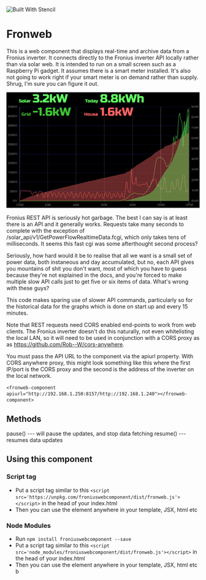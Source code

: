 ![Built With Stencil](https://img.shields.io/badge/-Built%20With%20Stencil-16161d.svg?logo=data%3Aimage%2Fsvg%2Bxml%3Bbase64%2CPD94bWwgdmVyc2lvbj0iMS4wIiBlbmNvZGluZz0idXRmLTgiPz4KPCEtLSBHZW5lcmF0b3I6IEFkb2JlIElsbHVzdHJhdG9yIDE5LjIuMSwgU1ZHIEV4cG9ydCBQbHVnLUluIC4gU1ZHIFZlcnNpb246IDYuMDAgQnVpbGQgMCkgIC0tPgo8c3ZnIHZlcnNpb249IjEuMSIgaWQ9IkxheWVyXzEiIHhtbG5zPSJodHRwOi8vd3d3LnczLm9yZy8yMDAwL3N2ZyIgeG1sbnM6eGxpbms9Imh0dHA6Ly93d3cudzMub3JnLzE5OTkveGxpbmsiIHg9IjBweCIgeT0iMHB4IgoJIHZpZXdCb3g9IjAgMCA1MTIgNTEyIiBzdHlsZT0iZW5hYmxlLWJhY2tncm91bmQ6bmV3IDAgMCA1MTIgNTEyOyIgeG1sOnNwYWNlPSJwcmVzZXJ2ZSI%2BCjxzdHlsZSB0eXBlPSJ0ZXh0L2NzcyI%2BCgkuc3Qwe2ZpbGw6I0ZGRkZGRjt9Cjwvc3R5bGU%2BCjxwYXRoIGNsYXNzPSJzdDAiIGQ9Ik00MjQuNywzNzMuOWMwLDM3LjYtNTUuMSw2OC42LTkyLjcsNjguNkgxODAuNGMtMzcuOSwwLTkyLjctMzAuNy05Mi43LTY4LjZ2LTMuNmgzMzYuOVYzNzMuOXoiLz4KPHBhdGggY2xhc3M9InN0MCIgZD0iTTQyNC43LDI5Mi4xSDE4MC40Yy0zNy42LDAtOTIuNy0zMS05Mi43LTY4LjZ2LTMuNkgzMzJjMzcuNiwwLDkyLjcsMzEsOTIuNyw2OC42VjI5Mi4xeiIvPgo8cGF0aCBjbGFzcz0ic3QwIiBkPSJNNDI0LjcsMTQxLjdIODcuN3YtMy42YzAtMzcuNiw1NC44LTY4LjYsOTIuNy02OC42SDMzMmMzNy45LDAsOTIuNywzMC43LDkyLjcsNjguNlYxNDEuN3oiLz4KPC9zdmc%2BCg%3D%3D&colorA=16161d&style=flat-square)

# Fronweb 

This is a web component that displays real-time and archive data from a Fronius inverter. It connects directly to the Fronius inverter API locally rather than via solar web. It is intended to run on a small screen such as a Raspberry Pi gadget. It assumes there is a smart meter installed. It's also not going to work right if your smart meter is on demand rather than supply. Shrug, I'm sure you can figure it out.

![Froniusweb screenshot](/screenshot.png)

Fronius REST API is seriously hot garbage. The best I can say is at least there is an API and it generally works. Requests take many seconds to complete with the exception of /solar_api/v1/GetPowerFlowRealtimeData.fcgi, which only takes tens of milliseconds. It seems this fast cgi was some afterthought second process?

Seriously, how hard would it be to realise that all we want is a small set of power data, both instaneous and day accumulated, but no, each API gives you mountains of shit you don't want, most of which you have to guess because they're not explained in the docs, and you're forced to make multiple slow API calls just to get five or six items of data. What's wrong with these guys?

This code makes sparing use of slower API commands, particularly so for the historical data for the graphs which is done on start up and every 15 minutes. 

Note that REST requests need CORS enabled end-points to work from web clients. The Fronius inverter doesn't do this naturally, not even whitelisting the local LAN, so it will need to be used in conjunction with a CORS proxy as as https://github.com/Rob--W/cors-anywhere.

You must pass the API URL to the component via the apiurl property. With CORS anywhere proxy, this might look something like this where the first IP/port is the CORS proxy and the second is the address of the inverter on the local network.

```
<fronweb-component apiurl="http://192.168.1.250:8157/http://192.168.1.240"></fronweb-component>
```

## Methods

pause() --- will pause the updates, and stop data fetching
resume() --- resumes data updates

## Using this component

### Script tag

- Put a script tag similar to this `<script src='https://unpkg.com/froniuswebcomponent/dist/fronweb.js'></script>` in the head of your index.html
- Then you can use the element anywhere in your template, JSX, html etc

### Node Modules
- Run `npm install froniuswebcomponent --save`
- Put a script tag similar to this `<script src='node_modules/froniuswebcomponent/dist/fronweb.js'></script>` in the head of your index.html
- Then you can use the element anywhere in your template, JSX, html etc
b
